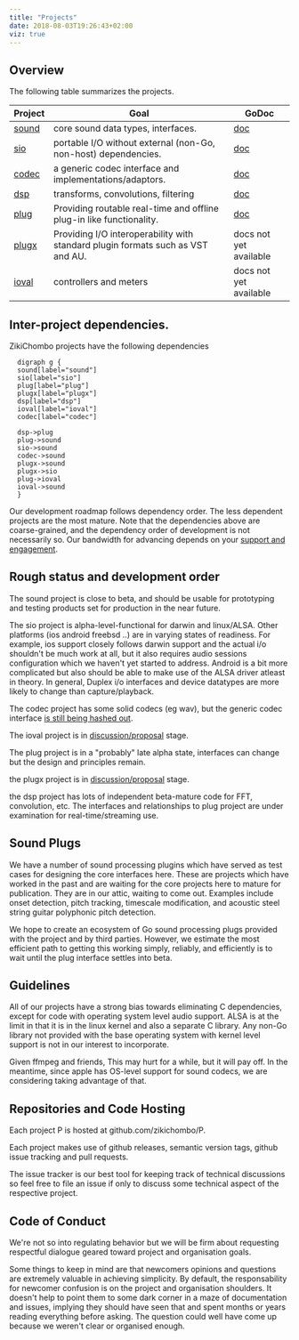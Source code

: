 ```yaml
---
title: "Projects"
date: 2018-08-03T19:26:43+02:00
viz: true
---
```


## Overview

The following table summarizes the projects.

Project  | Goal | GoDoc
---------|------|------
[sound](http://github.com/zikichombo/sound)    | core sound data types, interfaces. | [doc](http://godoc.org/zikichombo.org/sound)
  [sio](http://github.com/zikichombo/sio)    | portable I/O without external (non-Go, non-host) dependencies.| [doc](http://godoc.org/zikichombo.org/sio)
  [codec](http://github.com/zikichombo/codec)  | a generic codec interface and implementations/adaptors.| [doc](http://godoc.org/zikichombo.org/codec)
  [dsp](http://github.com/zikichombo/dsp)    | transforms, convolutions, filtering | [doc](http://godoc.org/zikichombo.org/dsp)
  [plug](http://github.com/zikichombo/plug)   | Providing routable real-time and offline plug-in like functionality. | [doc](http://godoc.org/zikichombo.org/plug)
  [plugx](http://github.com/zikichombo/plugx)  | Providing I/O interoperability with standard plugin formats such as VST and AU. | docs not yet available
  [ioval](http://github.com/zikichombo/ioval)  | controllers and meters | docs not yet available


## Inter-project dependencies.

ZikiChombo projects have the following dependencies
```viz-dot
  digraph g { 
  sound[label="sound"]
  sio[label="sio"]
  plug[label="plug"]
  plugx[label="plugx"]
  dsp[label="dsp"]
  ioval[label="ioval"]
  codec[label="codec"]

  dsp->plug
  plug->sound
  sio->sound
  codec->sound
  plugx->sound
  plugx->sio
  plug->ioval
  ioval->sound
  }
```

Our development roadmap follows dependency order.  The less dependent projects
are the most mature.  Note that the dependencies above are coarse-grained, and
the dependency order of development is not necessarily so.  Our bandwidth for
advancing depends on your [support and engagement](/contrib/).  

## Rough status and development order

The sound project is close to beta, and should be usable for 
prototyping and testing products set for production in the near future.

The sio project is alpha-level-functional for darwin and linux/ALSA.  Other
platforms (ios android freebsd ..) are in varying states of readiness.  For
example, ios support closely follows darwin support and the actual i/o
shouldn't be much work at all, but it also requires audio sessions
configuration which we haven't yet started to address.  Android is a bit more
complicated but also should be able to make use of the ALSA driver atleast in
theory.  In general, Duplex i/o interfaces and device datatypes are more likely 
to change than capture/playback.

The codec project has some solid codecs (eg wav), but the generic codec
interface [is still being hashed out](https://github.com/zikichombo/codec/issues/3). 

The ioval project is in [discussion/proposal](https://github.com/zikichombo/ioval/issues/1) 
stage.

The plug project is in a "probably" late alpha state, interfaces
can change but the design and principles remain.

the plugx project is in [discussion/proposal](https://github.com/zikichombo/plugx/issues/1) 
stage.

the dsp project has lots of independent beta-mature code for FFT,
convolution, etc.  The interfaces and relationships to plug project
are under examination for real-time/streaming use.

## Sound Plugs
We have a number of sound processing plugins which have served
as test cases for designing the core interfaces here.  These
are projects which have worked in the past and are waiting for
the core projects here to mature for publication.  They are in 
our attic, waiting to come out.  Examples include onset detection,
pitch tracking, timescale modification, and acoustic steel string guitar 
polyphonic pitch detection.

We hope to create an ecosystem of Go sound processing plugs provided
with the project and by third parties.  However, we estimate 
the most efficient path to getting this working simply, reliably, and
efficiently is to wait until the plug interface settles into beta.


## Guidelines

All of our projects have a strong bias towards eliminating C dependencies,
except for code with operating system level audio support.  ALSA is at the
limit in that it is in the linux kernel and also a separate C library.  Any
non-Go library not provided with the base operating system with kernel level
support is not in our interest to incorporate.

Given ffmpeg and friends, This may hurt for a while, but it will pay off.  In
the meantime, since apple has OS-level support for sound codecs, we are
considering taking advantage of that.

## Repositories and Code Hosting
Each project P is hosted at github.com/zikichombo/P.

Each project makes use of github releases, semantic version tags,
github issue tracking and pull requests.

The issue tracker is our best tool for keeping track of technical discussions
so feel free to file an issue if only to discuss some technical aspect
of the respective project.

## Code of Conduct
We're not so into regulating behavior but we will be firm about 
requesting respectful dialogue geared toward project and organisation goals.

Some things to keep in mind are that newcomers opinions and questions
are extremely valuable in achieving simplicity.  By default, the responsability 
for newcomer confusion is on the project and organisation shoulders.  It 
doesn't help to point them to some dark corner in a maze of documentation and
issues, implying they should have seen that and spent months or years reading 
everything before asking. The question could well have come up because we weren't 
clear or organised enough.







